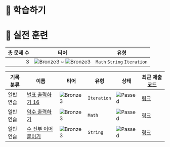 # 📖 학습하기

# 🥇 실전 훈련
|총 문제 수|티어|유형|
|---:|---|---|
|3|![Bronze3][b3] ~ ![Bronze3][b3]|`Math` `String` `Iteration`|

|기록분류|이름|티어|유형|상태|최근 제출 코드|
|---|---|---|---|---|---|
|일반 연습|[별표 출력하기 16](https://www.codetree.ai/training-field/search/problems/print-star-16)|![Bronze3][b3]|`Iteration`|![Passed][passed]|[링크](https://github.com/JNyum/codetree-TILs/blob/main/231108/%EB%B3%84%ED%91%9C%20%EC%B6%9C%EB%A0%A5%ED%95%98%EA%B8%B0%2016/print-star-16.py)|
|일반 연습|[약수 출력하기](https://www.codetree.ai/training-field/search/problems/print-divisor)|![Bronze3][b3]|`Math`|![Passed][passed]|[링크](https://github.com/JNyum/codetree-TILs/blob/main/231108/%EC%95%BD%EC%88%98%20%EC%B6%9C%EB%A0%A5%ED%95%98%EA%B8%B0/print-divisor.py)|
|일반 연습|[수 전부 이어 붙이기](https://www.codetree.ai/training-field/search/problems/act-of-putting-all-the-numbers-together)|![Bronze3][b3]|`String`|![Passed][passed]|[링크](https://github.com/JNyum/codetree-TILs/blob/main/231108/%EC%88%98%20%EC%A0%84%EB%B6%80%20%EC%9D%B4%EC%96%B4%20%EB%B6%99%EC%9D%B4%EA%B8%B0/act-of-putting-all-the-numbers-together.py)|










[b5]: https://img.shields.io/badge/Bronze_5-%235D3E31.svg
[b4]: https://img.shields.io/badge/Bronze_4-%235D3E31.svg
[b3]: https://img.shields.io/badge/Bronze_3-%235D3E31.svg
[b2]: https://img.shields.io/badge/Bronze_2-%235D3E31.svg
[b1]: https://img.shields.io/badge/Bronze_1-%235D3E31.svg
[s5]: https://img.shields.io/badge/Silver_5-%23394960.svg
[s4]: https://img.shields.io/badge/Silver_4-%23394960.svg
[s3]: https://img.shields.io/badge/Silver_3-%23394960.svg
[s2]: https://img.shields.io/badge/Silver_2-%23394960.svg
[s1]: https://img.shields.io/badge/Silver_1-%23394960.svg
[g5]: https://img.shields.io/badge/Gold_5-%23FFC433.svg
[g4]: https://img.shields.io/badge/Gold_4-%23FFC433.svg
[g3]: https://img.shields.io/badge/Gold_3-%23FFC433.svg
[g2]: https://img.shields.io/badge/Gold_2-%23FFC433.svg
[g1]: https://img.shields.io/badge/Gold_1-%23FFC433.svg
[p5]: https://img.shields.io/badge/Platinum_5-%2376DDD8.svg
[p4]: https://img.shields.io/badge/Platinum_4-%2376DDD8.svg
[p3]: https://img.shields.io/badge/Platinum_3-%2376DDD8.svg
[p2]: https://img.shields.io/badge/Platinum_2-%2376DDD8.svg
[p1]: https://img.shields.io/badge/Platinum_1-%2376DDD8.svg
[passed]: https://img.shields.io/badge/Passed-%23009D27.svg
[failed]: https://img.shields.io/badge/Failed-%23D24D57.svg
[easy]: https://img.shields.io/badge/쉬움-%235cb85c.svg?for-the-badge
[medium]: https://img.shields.io/badge/보통-%23FFC433.svg?for-the-badge
[hard]: https://img.shields.io/badge/어려움-%23D24D57.svg?for-the-badge
